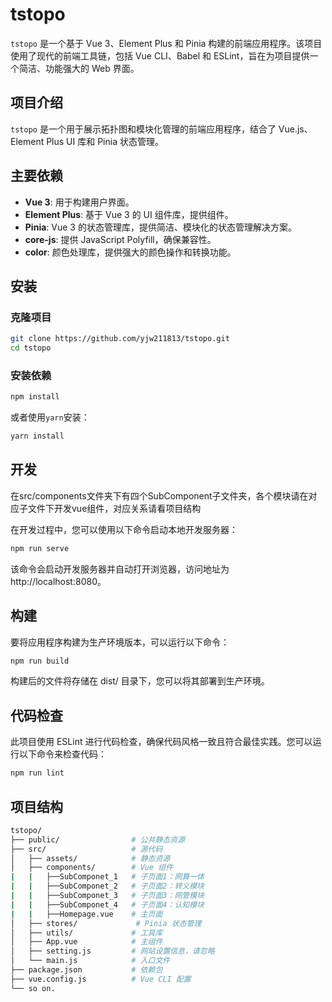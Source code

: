 # tstopo
`tstopo` 是一个基于 Vue 3、Element Plus 和 Pinia 构建的前端应用程序。该项目使用了现代的前端工具链，包括 Vue CLI、Babel 和 ESLint，旨在为项目提供一个简洁、功能强大的 Web 界面。

## 项目介绍
`tstopo` 是一个用于展示拓扑图和模块化管理的前端应用程序，结合了 Vue.js、Element Plus UI 库和 Pinia 状态管理。

## 主要依赖
- **Vue 3**: 用于构建用户界面。
- **Element Plus**: 基于 Vue 3 的 UI 组件库，提供组件。
- **Pinia**: Vue 3 的状态管理库，提供简洁、模块化的状态管理解决方案。
- **core-js**: 提供 JavaScript Polyfill，确保兼容性。
- **color**: 颜色处理库，提供强大的颜色操作和转换功能。

## 安装
### 克隆项目
```bash
git clone https://github.com/yjw211813/tstopo.git
cd tstopo
```

### 安装依赖
```bash
npm install
```
或者使用`yarn`安装：
```bash
yarn install
```
## 开发
在src/components文件夹下有四个SubComponent子文件夹，各个模块请在对应子文件下开发vue组件，对应关系请看项目结构

在开发过程中，您可以使用以下命令启动本地开发服务器：
```bash
npm run serve
```
该命令会启动开发服务器并自动打开浏览器，访问地址为 http://localhost:8080。

## 构建
要将应用程序构建为生产环境版本，可以运行以下命令：
```bash
npm run build
```
构建后的文件将存储在 dist/ 目录下，您可以将其部署到生产环境。

## 代码检查
此项目使用 ESLint 进行代码检查，确保代码风格一致且符合最佳实践。您可以运行以下命令来检查代码：
```bash
npm run lint
```
## 项目结构
```bash
tstopo/
├── public/                # 公共静态资源
├── src/                   # 源代码
│   ├── assets/            # 静态资源
│   ├── components/        # Vue 组件
|   |   ├──SubComponet_1   # 子页面1：网算一体
|   |   ├──SubComponet_2   # 子页面2：转义模块
|   |   ├──SubComponet_3   # 子页面3：网管模块
|   |   ├──SubComponet_4   # 子页面4：认知模块
|   |   ├──Homepage.vue    # 主页面
│   ├── stores/             # Pinia 状态管理
│   ├── utils/             # 工具库
│   ├── App.vue            # 主组件
│   ├── setting.js         # 网站设置信息，请忽略
│   └── main.js            # 入口文件
├── package.json           # 依赖包
├── vue.config.js          # Vue CLI 配置
└── so on.                
